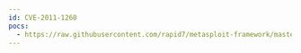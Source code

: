 ```yaml
---
id: CVE-2011-1260
pocs:
  - https://raw.githubusercontent.com/rapid7/metasploit-framework/master/modules/exploits/windows/browser/ms11_050_mshtml_cobjectelement.rb
---
```

